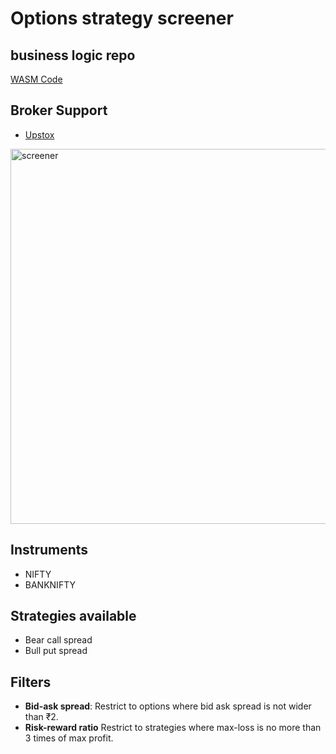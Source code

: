 # Options strategy screener

## business logic repo
[WASM Code](https://github.com/harsh-vardhhan/rupeetrader-wasm/)

## Broker Support
- [Upstox](https://upstox.com/)

<img width="600" alt="screener" src="https://github.com/user-attachments/assets/be67d01a-a26f-4331-9abc-465d541f38cd">

## Instruments
- NIFTY
- BANKNIFTY

## Strategies available
- Bear call spread
- Bull put spread

## Filters
- **Bid-ask spread**: Restrict to options where bid ask spread is not wider than ₹2.
- **Risk-reward ratio** Restrict to strategies where max-loss is no more than 3 times of max profit.

